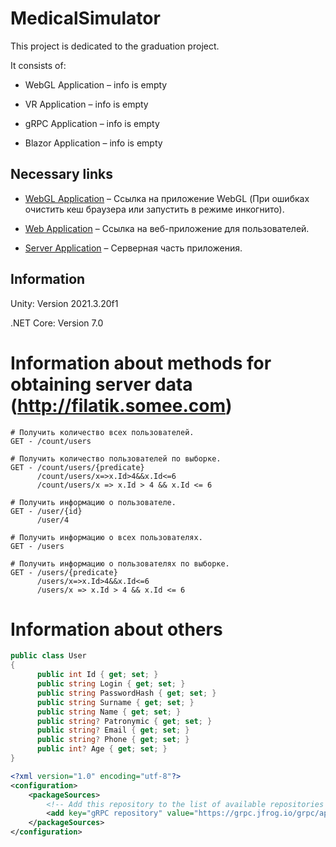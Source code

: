 # MedicalSimulator

This project is dedicated to the graduation project.

It consists of:

* WebGL Application &ndash; info is empty

* VR Application &ndash; info is empty

* gRPC Application &ndash; info is empty

* Blazor Application &ndash; info is empty

## Necessary links

* [WebGL Application](http://app.medical-sumulator.h1n.ru/) &ndash; Ссылка на приложение WebGL (При ошибках очистить кеш браузера или запустить в режиме инкогнито).

* [Web Application](http://server.medical-sumulator.h1n.ru/) &ndash; Ссылка на веб-приложение для пользователей.

* [Server Application](http://filatik.somee.com/) &ndash; Серверная часть приложения. 

## Information

Unity: Version 2021.3.20f1

.NET Core: Version 7.0

# Information about methods for obtaining server data (http://filatik.somee.com)

```
# Получить количество всех пользователей.
GET - /count/users
```
```
# Получить количество пользователей по выборке.
GET - /count/users/{predicate}
      /count/users/x=>x.Id>4&&x.Id<=6
      /count/users/x => x.Id > 4 && x.Id <= 6
```
```
# Получить информацию о пользователе.
GET - /user/{id}
      /user/4
```
```
# Получить информацию о всех пользователях.
GET - /users
```
```
# Получить информацию о пользователях по выборке.
GET - /users/{predicate}
      /users/x=>x.Id>4&&x.Id<=6
      /users/x => x.Id > 4 && x.Id <= 6
```

# Information about others

```csharp
public class User
{
      public int Id { get; set; }
      public string Login { get; set; }
      public string PasswordHash { get; set; }
      public string Surname { get; set; }
      public string Name { get; set; }
      public string? Patronymic { get; set; }
      public string? Email { get; set; }
      public string? Phone { get; set; }
      public int? Age { get; set; }
}
```

```xml
<?xml version="1.0" encoding="utf-8"?>
<configuration>
    <packageSources>
        <!-- Add this repository to the list of available repositories -->
        <add key="gRPC repository" value="https://grpc.jfrog.io/grpc/api/nuget/v3/grpc-nuget-dev" />
    </packageSources>
</configuration>
```


